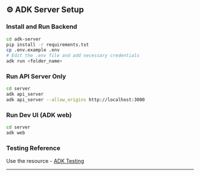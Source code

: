 ## ⚙️ ADK Server Setup

### Install and Run Backend
```bash
cd adk-server
pip install -r requirements.txt
cp .env.example .env
# Edit the .env file and add necessary credentials
adk run <folder_name>
```

### Run API Server Only
```bash
cd server
adk api_server
adk api_server --allow_origins http://localhost:3000
```

### Run Dev UI (ADK web)
```bash
cd server
adk web
```

### Testing Reference
Use the resource - [ADK Testing](https://google.github.io/adk-docs/get-started/testing/#local-testing)

---
